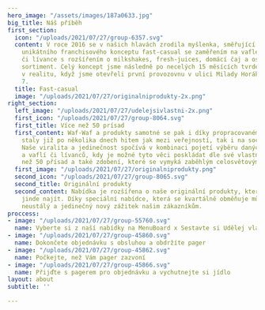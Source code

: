 ```yaml
---
hero_image: "/assets/images/187a0633.jpg"
big_title: Náš příběh
first_section:
  icon: "/uploads/2021/07/27/group-6357.svg"
  content: V roce 2016 se v našich hlavách zrodila myšlenka, směřující k založení
    unikátního franchisového konceptu fast-casual se zaměřením na vafle a palačinky
    či lívance s rozšířením o milkshakes, fresh-juices, domácí čaj a ostatní doplňkový
    sortiment. Celý koncept jsme následně po necelých 15 měsících tvrdé práce, proměnili
    v realitu, když jsme otevřeli první provozovnu v ulici Milady Horákové 52 na Praze
    7.
  title: Fast-casual
  image: "/uploads/2021/07/27/originalniprodukty-2x.png"
right_section:
  left_image: "/uploads/2021/07/27/udelejsivlastni-2x.png"
  first_icon: "/uploads/2021/07/27/group-8064.svg"
  first_title: Více než 50 prísad
  first_content: Waf-Waf a produkty samotné se pak i díky propracovanému marketingu
    staly již po několika dnech hitem jak mezi veřejností, tak i na sociálních sítích.
    Naše viralita a jedinečnost spočívá v kombinaci pojetí výběru daných palačinek
    a vaflí či lívanců, kdy je možné tyto věci poskládat dle své vlastní volby z více
    než 50 přísad a také zdobení, které se vymyká zaběhlým celosvětovým standardům.
  first_image: "/uploads/2021/07/27/originalniprodukty.png"
  second_icon: "/uploads/2021/07/27/group-8065.svg"
  second_title: Originální produkty
  second_content: Nabídka je rozšířena o naše originální produkty, které nelze nikde
    jinde najít. Díky speciální nabídce, která se kvartálně obměňuje můžeme dopřát
    neustálý a jedinečný nový zážitek našim zákazníkům.
proccess:
- image: "/uploads/2021/07/27/group-55760.svg"
  name: Vyberte si z naší nabídky na MenuBoard x Sestavte si Udělej vlastní dle letáku
- image: "/uploads/2021/07/27/group-45860.svg"
  name: Dokončete objednávku s obsluhou a obdržíte pager
- image: "/uploads/2021/07/27/group-45862.svg"
  name: Počkejte, než Vám pager zazvoní
- image: "/uploads/2021/07/27/group-45866.svg"
  name: Přijďte s pagerem pro objednávku a vychutnejte si jídlo
layout: about
subtitle: ''

---
```

